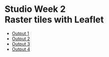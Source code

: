 <html>

<head>
  <title>Studio Week 2</title>
  <!-- Adding in the Leaflet CSS file -->
  <link rel="stylesheet" href="https://unpkg.com/leaflet@1.6.0/dist/leaflet.css" />
  <!-- Adding Leaflet JavaScript file -->
  <script src="https://unpkg.com/leaflet@1.6.0/dist/leaflet.js"></script>
  <!-- Adding styling info for the map -->
  <style type="text/css">
    /* Add a CSS rule that selects an element with the ID "mapId" and gives it a height of 600 pixels */
    #mapId {
     height: 600px;
   }
  </style>
  <!-- Adding styling info for page layout by reading in a CSS file -->
  <link rel="stylesheet" href="styles.css">
</head>

<body>
  <h1>Studio Week 2 <br> Raster tiles with Leaflet </h1>
  <!-- Add multiple pages to web page-->
  <!-- active class displays the grey box around current page-->
  <ul>
    <li><a class="active" href="index.html" target="_self">Output 1</a></li>
    <li><a href="Mapbox-gl-js-cwm.html" target="_self">Output 2</a></li>
    <li><a href="Mapbox-gl-js-ct.html" target="_self">Output 3</a></li>
    <li><a href="Mapbox-gl-js-bm.html" target="_self">Output 4</a></li>
  </ul>
  <br>

  <!-- Add a div with id="mapId" to give the map somewhere to go -->
  <div id="mapId"></div>
  <script>
    // Create a variable called "map" to house your Leaflet map and all of its functionality
    var map = L.map('mapId').setView([37.754700, -122.420790], 14);
    /* 
     * Use Leaflet's tileLayer method to create a new tile layer, then add it to the map 
     ** Reference: https://leafletjs.com/reference-1.6.0.html#tilelayer
     */
     L.tileLayer('https://{s}.tile.openstreetmap.org/{z}/{x}/{y}.png', {
     attribution: '&copy; <a href="https://www.openstreetmap.org/copyright">OpenStreetMap</a> contributors'
   }).addTo(map);

    /* Try changing out the tile source for something else. Hint: you can find 
     * lots of tile sources here: https://leaflet-extras.github.io/leaflet-providers/preview/ 
     */ 
     L.tileLayer('https://{s}.tile.openstreetmap.fr/hot/{z}/{x}/{y}.png', {
	maxZoom: 19,
	attribution: '&copy; <a href="https://www.openstreetmap.org/copyright">OpenStreetMap</a> contributors, Tiles style by <a href="https://www.hotosm.org/" target="_blank">Humanitarian OpenStreetMap Team</a> hosted by <a href="https://openstreetmap.fr/" target="_blank">OpenStreetMap France</a>'
}).addTo(map);


  </script>
</body>

</html>
